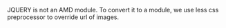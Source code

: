 JQUERY is not an AMD module.
To convert it to a module, we use less css preprocessor to override url of images.